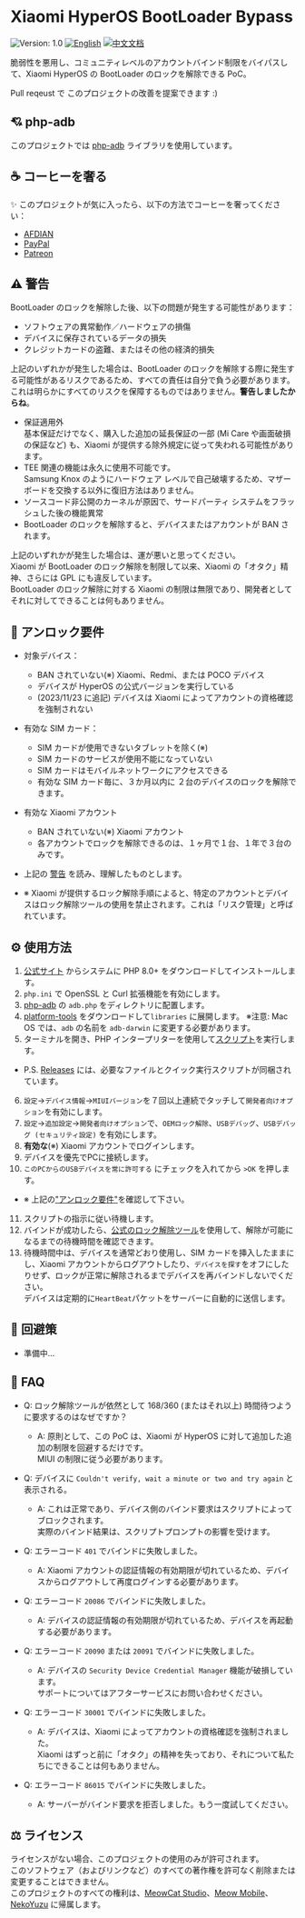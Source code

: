 # Xiaomi HyperOS BootLoader Bypass

![Version: 1.0](https://img.shields.io/badge/Version-1.0-brightgreen?style=for-the-badge) [![English](https://img.shields.io/badge/English-brightgreen?style=for-the-badge)](README.md) [![中文文档](https://img.shields.io/badge/中文文档-brightgreen?style=for-the-badge)](README-zh.md)

脆弱性を悪用し、コミュニティレベルのアカウントバインド制限をバイパスして、Xiaomi HyperOS の BootLoader のロックを解除できる PoC。

Pull reqeust で このプロジェクトの改善を提案できます :)

## 💘 php-adb

このプロジェクトでは [php-adb](https://github.com/MlgmXyysd/php-adb) ライブラリを使用しています。

## ☕ コーヒーを奢る

✨ このプロジェクトが気に入ったら、以下の方法でコーヒーを奢ってください：

 - [AFDIAN](https://afdian.net/@MlgmXyysd)
 - [PayPal](https://paypal.me/MlgmXyysd)
 - [Patreon](https://www.patreon.com/MlgmXyysd)

## ⚠️ 警告

BootLoader のロックを解除した後、以下の問題が発生する可能性があります：

- ソフトウェアの異常動作／ハードウェアの損傷
- デバイスに保存されているデータの損失
- クレジットカードの盗難、またはその他の経済的損失

上記のいずれかが発生した場合は、BootLoader のロックを解除する際に発生する可能性があるリスクであるため、すべての責任は自分で負う必要があります。  
これは明らかにすべてのリスクを保障するものではありません。**警告しましたからね**。

- 保証適用外  
  基本保証だけでなく、購入した追加の延長保証の一部 (Mi Care や画面破損の保証など) も、Xiaomi が提供する除外規定に従って失われる可能性があります。
- TEE 関連の機能は永久に使用不可能です。  
  Samsung Knox のようにハードウェア レベルで自己破壊するため、マザーボードを交換する以外に復旧方法はありません。
- ソースコード非公開のカーネルが原因で、サードパーティ システムをフラッシュした後の機能異常
- BootLoader のロックを解除すると、デバイスまたはアカウントが BAN されます。

上記のいずれかが発生した場合は、運が悪いと思ってください。  
Xiaomi が BootLoader のロック解除を制限して以来、Xiaomi の「オタク」精神、さらには GPL にも違反しています。  
BootLoader のロック解除に対する Xiaomi の制限は無限であり、開発者としてそれに対してできることは何もありません。

## 📲 アンロック要件

- 対象デバイス：
  - BAN されていない(※) Xiaomi、Redmi、または POCO デバイス
  - デバイスが HyperOS の公式バージョンを実行している
  - (2023/11/23 に追記) デバイスは Xiaomi によってアカウントの資格確認を強制されない
- 有効な SIM カード：
  - SIM カードが使用できないタブレットを除く(※)
  - SIM カードのサービスが使用不能になっていない
  - SIM カードはモバイルネットワークにアクセスできる
  - 有効な SIM カード毎に、３か月以内に ２台のデバイスのロックを解除できます。
- 有効な Xiaomi アカウント
  - BAN されていない(※) Xiaomi アカウント
  - 各アカウントでロックを解除できるのは、１ヶ月で１台、１年で３台のみです。
- 上記の [警告](#%EF%B8%8F-警告) を読み、理解したものとします。

- ※ Xiaomi が提供するロック解除手順によると、特定のアカウントとデバイスはロック解除ツールの使用を禁止されます。これは「リスク管理」と呼ばれています。

## ⚙️ 使用方法
1. [公式サイト](https://www.php.net/downloads) からシステムに PHP 8.0+ をダウンロードしてインストールします。
2. `php.ini` で OpenSSL と Curl 拡張機能を有効にします。
3. [php-adb](https://github.com/MlgmXyysd/php-adb) の `adb.php` をディレクトリに配置します。
4. [platform-tools](https://developer.android.com/studio/releases/platform-tools?hl=ja#downloads) をダウンロードして`libraries` に展開します。
  ※注意: Mac OS では、`adb` の名前を `adb-darwin` に変更する必要があります。
5. ターミナルを開き、PHP インタープリターを使用して[スクリプト](../bypass.php)を実行します。

- P.S. [Releases](https://github.com/MlgmXyysd/Xiaomi-HyperOS-BootLoader-Bypass/releases/latest) には、必要なファイルとクイック実行スクリプトが同梱されています。

6. `設定`→`デバイス情報`→`MIUIバージョン`を７回以上連続でタッチして`開発者向けオプション`を有効にします。
7. `設定`→`追加設定`→`開発者向けオプション`で、`OEMロック解除`、`USBデバッグ`、`USBデバッグ (セキュリティ設定)` を有効にします。
8. **有効な**(※) Xiaomi アカウントでログインします。
9. デバイスを優先でPCに接続します。
10. `このPCからのUSBデバイスを常に許可する` にチェックを入れてから `>OK` を押します。

- ※ 上記の["アンロック要件"](#-アンロック要件)を確認して下さい。

11. スクリプトの指示に従い待機します。
12. バインドが成功したら、[公式のロック解除ツール](https://www.miui.com/unlock/index.html)を使用して、解除が可能になるまでの待機時間を確認できます。
13. 待機時間中は、デバイスを通常どおり使用し、SIM カードを挿入したままにし、Xiaomi アカウントからログアウトしたり、`デバイスを探す`をオフにしたりせず、ロックが正常に解除されるまでデバイスを再バインドしないでください。  
  デバイスは定期的に`HeartBeat`パケットをサーバーに自動的に送信します。

## 📖 回避策

- 準備中...

## 🔖 FAQ

- Q: ロック解除ツールが依然として 168/360 (またはそれ以上) 時間待つように要求するのはなぜですか？
  - A: 原則として、この PoC は、Xiaomi が HyperOS に対して追加した追加の制限を回避するだけです。  
    MIUI の制限に従う必要があります。

- Q: デバイスに `Couldn't verify, wait a minute or two and try again` と表示される。
  - A: これは正常であり、デバイス側のバインド要求はスクリプトによってブロックされます。  
    実際のバインド結果は、スクリプトプロンプトの影響を受けます。

- Q: エラーコード `401` でバインドに失敗しました。
  - A: Xiaomi アカウントの認証情報の有効期限が切れているため、デバイスからログアウトして再度ログインする必要があります。

- Q: エラーコード `20086` でバインドに失敗しました。
  - A: デバイスの認証情報の有効期限が切れているため、デバイスを再起動する必要があります。

- Q: エラーコード `20090` または `20091` でバインドに失敗しました。
  - A: デバイスの `Security Device Credential Manager` 機能が破損しています。  
    サポートについてはアフターサービスにお問い合わせください。

- Q: エラーコード `30001` でバインドに失敗しました。
  - A: デバイスは、Xiaomi によってアカウントの資格確認を強制されました。  
    Xiaomi はずっと前に「オタク」の精神を失っており、それについて私たちにできることは何もありません。

- Q: エラーコード `86015` でバインドに失敗しました。
  - A: サーバーがバインド要求を拒否しました。もう一度試してください。

## ⚖️ ライセンス

ライセンスがない場合、このプロジェクトの使用のみが許可されます。  
このソフトウェア（およびリンクなど）のすべての著作権を許可なく削除または変更することはできません。  
このプロジェクトのすべての権利は、[MeowCat Studio](https://github.com/MeowCat-Studio)、[Meow Mobile](https://github.com/Meow-Mobile)、[NekoYuzu](https://github.com/MlgmXyysd) に帰属します。
